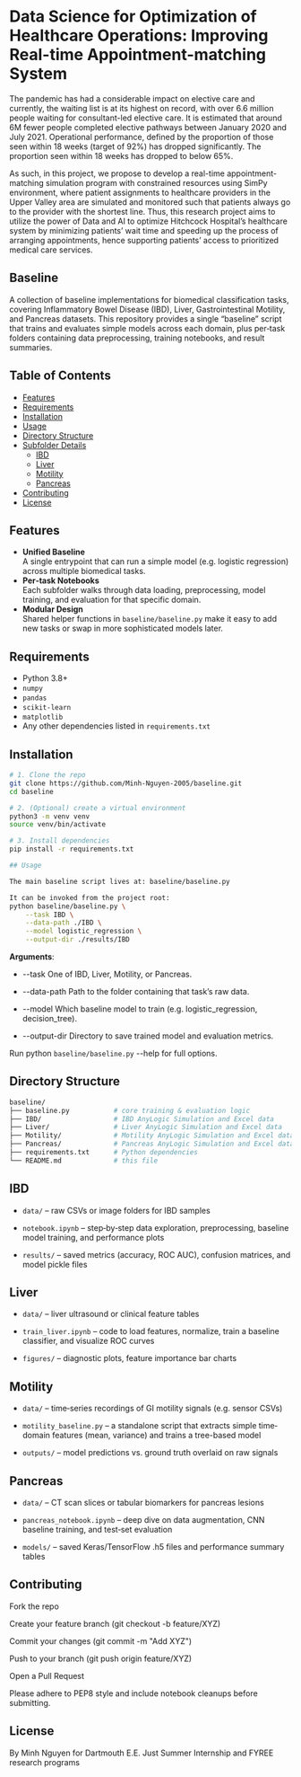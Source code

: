 # Data Science for Optimization of Healthcare Operations: Improving Real-time Appointment-matching System

The pandemic has had a considerable impact on elective care and currently, the waiting list is at its highest on record, with over 6.6 million people waiting for consultant-led elective care. It is estimated that around 6M fewer people completed elective pathways between January 2020 and July 2021. Operational performance, defined by the proportion of those seen within 18 weeks (target of 92%) has dropped significantly. The proportion seen within 18 weeks has dropped to below 65%.

As such, in this project, we propose to develop a real-time appointment-matching simulation program with constrained resources using SimPy environment, where patient assignments to healthcare providers in the Upper Valley area are simulated and monitored such that patients always go to the provider with the shortest line. Thus, this research project aims to utilize the power of Data and AI to optimize Hitchcock Hospital’s healthcare system by minimizing patients’ wait time and speeding up the process of arranging appointments, hence supporting patients’ access to prioritized medical care services.

## Baseline

A collection of baseline implementations for biomedical classification tasks, covering Inflammatory Bowel Disease (IBD), Liver, Gastrointestinal Motility, and Pancreas datasets. This repository provides a single “baseline” script that trains and evaluates simple models across each domain, plus per‐task folders containing data preprocessing, training notebooks, and result summaries.

## Table of Contents

- [Features](#features)  
- [Requirements](#requirements)  
- [Installation](#installation)  
- [Usage](#usage)  
- [Directory Structure](#directory-structure)  
- [Subfolder Details](#subfolder-details)  
  - [IBD](#ibd)  
  - [Liver](#liver)  
  - [Motility](#motility)  
  - [Pancreas](#pancreas)  
- [Contributing](#contributing)  
- [License](#license)

## Features

- **Unified Baseline**  
  A single entrypoint that can run a simple model (e.g. logistic regression) across multiple biomedical tasks.  
- **Per‐task Notebooks**  
  Each subfolder walks through data loading, preprocessing, model training, and evaluation for that specific domain.  
- **Modular Design**  
  Shared helper functions in `baseline/baseline.py` make it easy to add new tasks or swap in more sophisticated models later.  

## Requirements

- Python 3.8+  
- `numpy`  
- `pandas`  
- `scikit-learn`  
- `matplotlib`  
- Any other dependencies listed in `requirements.txt`  

## Installation

```bash
# 1. Clone the repo
git clone https://github.com/Minh-Nguyen-2005/baseline.git
cd baseline

# 2. (Optional) create a virtual environment
python3 -m venv venv
source venv/bin/activate

# 3. Install dependencies
pip install -r requirements.txt

## Usage

The main baseline script lives at: baseline/baseline.py

It can be invoked from the project root:
python baseline/baseline.py \
    --task IBD \
    --data-path ./IBD \
    --model logistic_regression \
    --output-dir ./results/IBD
```

**Arguments**:

* --task
One of IBD, Liver, Motility, or Pancreas.

* --data-path
Path to the folder containing that task’s raw data.

* --model
Which baseline model to train (e.g. logistic_regression, decision_tree).

* --output-dir
Directory to save trained model and evaluation metrics.

Run python ```baseline/baseline.py``` --help for full options.

## Directory Structure

```bash
baseline/
├── baseline.py           # core training & evaluation logic
├── IBD/                  # IBD AnyLogic Simulation and Excel data 
├── Liver/                # Liver AnyLogic Simulation and Excel data
├── Motility/             # Motility AnyLogic Simulation and Excel data
├── Pancreas/             # Pancreas AnyLogic Simulation and Excel data
├── requirements.txt      # Python dependencies
└── README.md             # this file
```

## IBD

- ```data/``` – raw CSVs or image folders for IBD samples

- ```notebook.ipynb``` – step‐by‐step data exploration, preprocessing, baseline model training, and performance plots

- ```results/``` – saved metrics (accuracy, ROC AUC), confusion matrices, and model pickle files

## Liver

- ```data/``` – liver ultrasound or clinical feature tables

- ```train_liver.ipynb``` – code to load features, normalize, train a baseline classifier, and visualize ROC curves

- ```figures/``` – diagnostic plots, feature importance bar charts

## Motility

- ```data/``` – time‐series recordings of GI motility signals (e.g. sensor CSVs)

- ```motility_baseline.py``` – a standalone script that extracts simple time‐domain features (mean, variance) and trains a tree-based model

- ```outputs/``` – model predictions vs. ground truth overlaid on raw signals

## Pancreas

- ```data/``` – CT scan slices or tabular biomarkers for pancreas lesions

- ```pancreas_notebook.ipynb``` – deep dive on data augmentation, CNN baseline training, and test‐set evaluation

- ```models/``` – saved Keras/TensorFlow .h5 files and performance summary tables

## Contributing

Fork the repo

Create your feature branch (git checkout -b feature/XYZ)

Commit your changes (git commit -m "Add XYZ")

Push to your branch (git push origin feature/XYZ)

Open a Pull Request

Please adhere to PEP8 style and include notebook cleanups before submitting.

## License

By Minh Nguyen for Dartmouth E.E. Just Summer Internship and FYREE research programs
